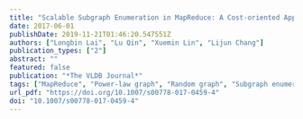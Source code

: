 ```yaml
---
title: "Scalable Subgraph Enumeration in MapReduce: A Cost-oriented Approach"
date: 2017-06-01
publishDate: 2019-11-21T01:46:20.547551Z
authors: ["Longbin Lai", "Lu Qin", "Xuemin Lin", "Lijun Chang"]
publication_types: ["2"]
abstract: ""
featured: false
publication: "*The VLDB Journal*"
tags: ["MapReduce", "Power-law graph", "Random graph", "Subgraph enumeration"]
url_pdf: "https://doi.org/10.1007/s00778-017-0459-4"
doi: "10.1007/s00778-017-0459-4"
---
```



